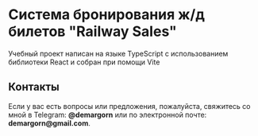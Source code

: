 # Система бронирования ж/д билетов "Railway Sales"

Учебный проект написан на языке TypeScript с использованием библиотеки React и собран при помощи Vite

## Контакты

Если у вас есть вопросы или предложения, пожалуйста, свяжитесь со мной в Telegram: **@demargorn** или по электронной почте: __demargorn@gmail.com__.
